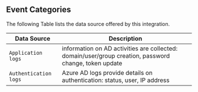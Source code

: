 
## Event Categories


The following Table lists the data source offered by this integration.

| Data Source | Description                          |
| ----------- | ------------------------------------ |
| `Application logs` | information on AD activities are collected: domain/user/group creation, password change, token update |
| `Authentication logs` | Azure AD logs provide details on authentication: status, user, IP address |









